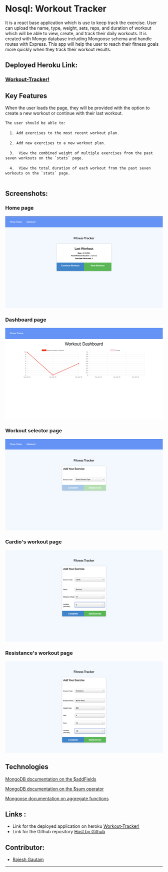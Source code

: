# Nosql: Workout Tracker

It is a react base application which is use to keep track the exercise. User can upload the name, type, weight, sets, reps, and duration of workout which will be able to view, create, and track their daily workouts. It is created with Mongo database including Mongoose schema and handle routes with Express. This app will help the user to reach their fitness goals more quickly when they track their workout results.


## Deployed Heroku Link:
 ### [Workout-Tracker!](https://blooming-anchorage-64819.herokuapp.com)

## Key Features

When the user loads the page, they will be provided with the option to create a new workout or continue with their last workout.
```
The user should be able to:

  1. Add exercises to the most recent workout plan.

  2. Add new exercises to a new workout plan.

  3.  View the combined weight of multiple exercises from the past seven workouts on the `stats` page.

  4.  View the total duration of each workout from the past seven workouts on the `stats` page.
 
 ```

## Screenshots:
  ### Home page
 ![](./assets/homePage.png) 

 ### Dashboard page
 ![](./assets/dashboardPage.png) 

 ### Workout selector page
 ![](./assets/selectorPage.png) 

 ### Cardio's workout page
 ![](./assets/cardioPage.png) 

 ### Resistance's workout page
 ![](./assets/resistancePage.png) 



## Technologies 
[MongoDB documentation on the $addFields](https://docs.mongodb.com/manual/reference/operator/aggregation/addFields/)

[MongoDB documentation on the $sum operator](https://docs.mongodb.com/manual/reference/operator/aggregation/sum/)

[Mongoose documentation on aggregate functions](https://mongoosejs.com/docs/api.html#aggregate_Aggregate)




## Links :
* Link for the deployed application on heroku [Workout-Tracker!](https://blooming-anchorage-64819.herokuapp.com)
* Link for the Github repository [Host by Github](https://github.com/Rajesh295-dev/Workout-Tracker)
## Contributor:

* [Rajesh Gautam](https://github.com/Rajesh295-dev)
---
